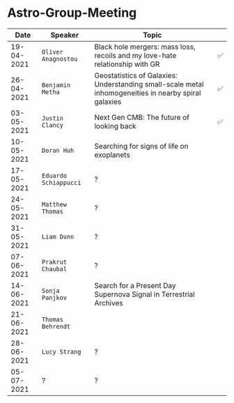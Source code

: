 # Astro-Group-Meeting

| Date| Speaker | Topic | |
| --- | --- | --- | --- |
| 19-04-2021 | `Oliver Anagnostou` | Black hole mergers: mass loss, recoils and my love-hate relationship with GR | :white_check_mark: |
| 26-04-2021 | `Benjamin Metha` | Geostatistics of Galaxies: Understanding small-scale metal inhomogeneities in nearby spiral galaxies | :white_check_mark: |
| 03-05-2021 | `Justin Clancy` | Next Gen CMB: The future of looking back | :white_check_mark: |
| 10-05-2021 | `Doran Huh` | Searching for signs of life on exoplanets |  |
| 17-05-2021 | `Eduardo Schiappucci` | ? | |
| 24-05-2021 | `Matthew Thomas` | ? | |
| 31-05-2021 | `Liam Dunn` | ? | |
| 07-06-2021 | `Prakrut Chaubal` | ? | |
| 14-06-2021 | `Sonja Panjkov` | Search for a Present Day Supernova Signal in Terrestrial Archives | |
| 21-06-2021 | `Thomas Behrendt` |  | |
| 28-06-2021 | `Lucy Strang` | ? | |
| 05-07-2021 | ? | ? | |
